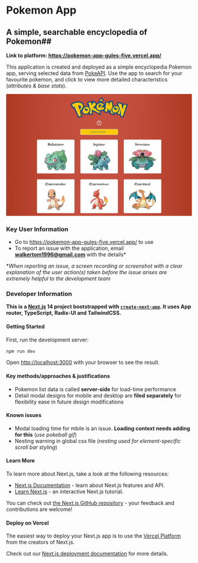 # Pokemon App #

## A simple, searchable encyclopedia of Pokemon##

**Link to platform: https://pokemon-app-gules-five.vercel.app/**

This application is created and deployed as a simple encyclopedia Pokemon app, serving selected data from [PokeAPI](https://pokeapi.co/). Use the app to search for your favourite pokemon, and click to view more detailed characteristics (*attributes & base stats*).

![Desktop screenshot](/public/images/platform-screenshot.jpg)

### Key User Information ###

- Go to https://pokemon-app-gules-five.vercel.app/ to use
- To report an issue with the application, email **walkertom1996@gmail.com** with the details*

**When reporting an issue, a screen recording or screenshot with a clear explanation of the user action(s) taken before the issue arises are extremely helpful to the development team*

### Developer Information ###

**This is a [Next.js](https://nextjs.org/) 14 project bootstrapped with [`create-next-app`](https://github.com/vercel/next.js/tree/canary/packages/create-next-app). It uses App router, TypeScript, Radix-UI and TailwindCSS.**

#### Getting Started ####

First, run the development server:

```bash
npm run dev
```

Open [http://localhost:3000](http://localhost:3000) with your browser to see the result.

#### Key methods/approaches & justifications ####

- Pokemon list data is called **server-side** for load-time performance
- Detail modal designs for mobile and desktop are **filed separately** for flexibility ease in future design modifications

#### Known issues ####

- Modal loading time for mbile is an issue. **Loading context needs adding for this** (*use pokeball gif*)
- Nesting warning in global css file (*nesting used for element-specific scroll bar styling*)

#### Learn More ####

To learn more about Next.js, take a look at the following resources:

- [Next.js Documentation](https://nextjs.org/docs) - learn about Next.js features and API.
- [Learn Next.js](https://nextjs.org/learn) - an interactive Next.js tutorial.

You can check out [the Next.js GitHub repository](https://github.com/vercel/next.js/) - your feedback and contributions are welcome!

#### Deploy on Vercel ####

The easiest way to deploy your Next.js app is to use the [Vercel Platform](https://vercel.com/new?utm_medium=default-template&filter=next.js&utm_source=create-next-app&utm_campaign=create-next-app-readme) from the creators of Next.js.

Check out our [Next.js deployment documentation](https://nextjs.org/docs/deployment) for more details.
